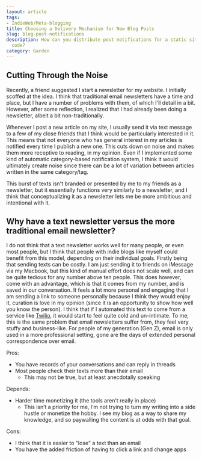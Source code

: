 ```yaml
---
layout: article
tags:
- IndieWeb/Meta-blogging
title: Choosing a Delivery Mechanism for New Blog Posts
slug: blog-post-notifications
description: How can you distribute post notifications for a static site with no server-side
  code?
category: Garden
---
```


## Cutting Through the Noise
Recently, a friend suggested I start a newsletter for my website. I initially scoffed at the idea. I think that traditional email newsletters have a time and place, but I have a number of problems with them, of which I'll detail in a bit. However, after some reflection, I realized that I had already been doing a newsletter, albeit a bit non-traditionally.

Whenever I post a new article on my site, I usually send it via text message to a few of my close friends that I think would be particularly interested in it. This means that not everyone who has general interest in my articles is notified every time I publish a new one. This cuts down on noise and makes them more receptive to reading, in my opinion. Even if I implemented some kind of automatic category-based notification system, I think it would ultimately create noise since there can be a lot of variation between articles written in the same category/tag.

This burst of texts isn't branded or presented by me to my friends as a newsletter, but it essentially functions very similarly to a newsletter, and I think that conceptualizing it as a newsletter lets me be more ambitious and intentional with it.

## Why have a text newsletter versus the more traditional email newsletter?
I do not think that a text newsletter works well for many people, or even most people, but I think that people with indie blogs like myself could benefit from this model, depending on their individual goals. Firstly being that sending texts can be costly. I am just sending it to friends on iMessage via my Macbook, but this kind of manual effort does not scale well, and can be quite tedious for any number above ten people. This does however, come with an advantage, which is that it comes from my number, and is saved in our conversation. It feels a lot more personal and engaging that I am sending a link to someone personally because I think they would enjoy it, curation is love in my opinion (since it is an opportunity to show how well you know the person). I think that if I automated this text to come from a service like [Twilio](https://www.twilio.com/en-us), it would start to feel quite cold and un-intimate. To me, this is the same problem that email newsletters suffer from, they feel very stuffy and business-like. For people of my generation (Gen Z), email is only used in a more professional setting, gone are the days of extended personal correspondence over email.

Pros:
* You have records of your conversations and can reply in threads
* Most people check their texts more than their email
    * This may not be true, but at least anecdotally speaking

Depends:
* Harder time monetizing it (the tools aren’t really in place)
    * This isn’t a priority for me, I’m not trying to turn my writing into a side hustle or monetize the hobby. I see my blog as a way to share my knowledge, and so paywalling the content is at odds with that goal.

Cons:
* I think that it is easier to "lose" a text than an email
* You have the added friction of having to click a link and change apps